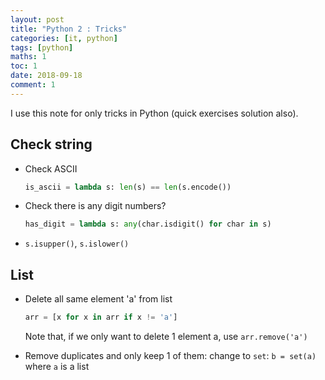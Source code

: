 ```yaml
---
layout: post
title: "Python 2 : Tricks"
categories: [it, python]
tags: [python]
maths: 1
toc: 1
date: 2018-09-18
comment: 1
---
```


I use this note for only tricks in Python (quick exercises solution also).

## Check string

- Check ASCII

    ~~~ python
    is_ascii = lambda s: len(s) == len(s.encode())
    ~~~

- Check there is any digit numbers?

    ~~~ python
    has_digit = lambda s: any(char.isdigit() for char in s)
    ~~~

- `s.isupper()`, `s.islower()`

## List

- Delete all same element 'a' from list

  ~~~ python
  arr = [x for x in arr if x != 'a']
  ~~~

  Note that, if we only want to delete 1 element a, use `arr.remove('a')`

- Remove duplicates and only keep 1 of them: change to `set`: `b = set(a)` where `a` is a list
